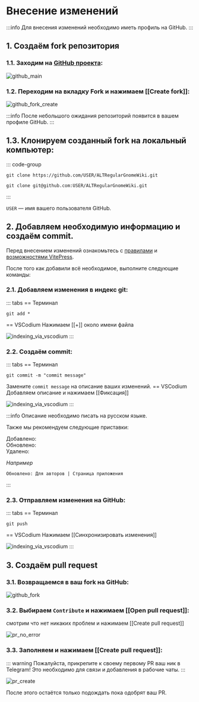 # Внесение изменений

:::info
Для внесения изменений необходимо иметь профиль на GitHub.
:::

## 1. Создаём fork репозитория

### 1.1. Заходим на [GitHub проекта](https://github.com/OlegShchavelev/ALTRegularGnomeWiki):

![github_main](/alteration/github_main.png)

### 1.2. Переходим на вкладку Fork и нажимаем [[Create fork]]:

![github_fork_create](/alteration/github_fork_create.png)

:::info
После небольшого ожидания репозиторий появится в вашем профиле GitHub.
:::

## 1.3. Клонируем созданный fork на локальный компьютер:

::: code-group

```shell[https]
git clone https://github.com/USER/ALTRegularGnomeWiki.git
```

```shell[ssh]
git clone git@github.com:USER/ALTRegularGnomeWiki.git
```

:::

`USER` — имя вашего пользователя GitHub.

## 2. Добавляем необходимую информацию и создаём commit.

Перед внесением изменений ознакомьтесь с [правилами](/reference/pages/general-rules/) и [возможностями VitePress](/reference/pages/vitepress/).

После того как добавили всё необходимое, выполните следующие команды:

### 2.1. Добавляем изменения в индекс git:

::: tabs
== Терминал

```shell
git add *
```

== VSCodium
Нажимаем [[+]] около имени файла

![indexing_via_vscodium](/alteration/indexing_via_vscodium.png)
:::

### 2.2. Создаём commit:

::: tabs
== Терминал

```shell
git commit -m "commit message"
```

Замените `commit message` на описание ваших изменений.
== VSCodium
Добавляем описание и нажимаем [[Фиксация]]

![indexing_via_vscodium](/alteration/indexing_via_vscodium.png)
:::

:::info
Описание необходимо писать на русском языке.

Также мы рекомендуем следующие приставки:

Добавлено: \
Обновлено: \
Удалено:

_Например_

```
Обновлено: Для авторов | Страница приложения
```

:::

### 2.3. Отправляем изменения на GitHub:

::: tabs
== Терминал

```shell
git push
```

== VSCodium
Нажимаем [[Синхронизировать изменения]]

![indexing_via_vscodium](/alteration/sync_changes_via_vscodium.png)
:::

## 3. Создаём pull request

### 3.1. Возвращаемся в ваш fork на GitHub:

![github_fork](/alteration/github_fork.png)

### 3.2. Выбираем `Contribute` и нажимаем [[Open pull request]]:

смотрим что нет никаких проблем и нажимаем [[Create pull request]]

![pr_no_error](/alteration/pr_no_error.png)

### 3.3. Заполняем и нажимаем [[Create pull request]]:

::: warning
Пожалуйста, прикрепите к своему первому PR ваш ник в Telegram! Это необходимо для связи и добавления в рабочие чаты.
:::

![pr_create](/alteration/pr_create.png)

После этого остаётся только подождать пока одобрят ваш PR.
